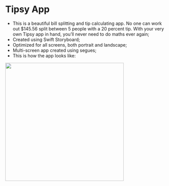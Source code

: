 # Tipsy App

- This is a beautiful bill splitting and tip calculating app. No one can work out $145.56 split between 5 people with a 20 percent tip. With your very own Tipsy app in hand, you’ll never need to do maths ever again;
- Created using Swift Storyboard;
- Optimized for all screens, both portrait and landscape;
- Multi-screen app created using segues;
- This is how the app looks like:

<img src="https://raw.githubusercontent.com/hugosilvag6/SWIFT-tipsy/main/Documentation/screenshot.png" width="373">
